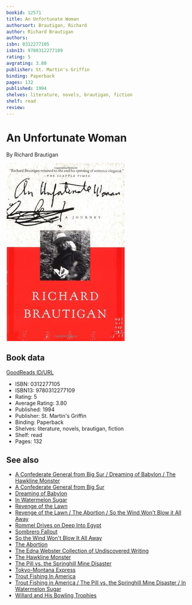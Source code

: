 ```yaml
---
bookid: 12571
title: An Unfortunate Woman
authorsort: Brautigan, Richard
author: Richard Brautigan
authors: 
isbn: 0312277105
isbn13: 9780312277109
rating: 5
avgrating: 3.80
publisher: St. Martin's Griffin
binding: Paperback
pages: 132
published: 1994
shelves: literature, novels, brautigan, fiction
shelf: read
review: 
---
```


# An Unfortunate Woman

By Richard Brautigan

![](../../assets/bookcovers/1388220656l/12571.jpg)

## Book data

[GoodReads ID/URL](https://www.goodreads.com/book/show/12571)

- ISBN: 0312277105
- ISBN13: 9780312277109
- Rating: 5
- Average Rating: 3.80
- Published: 1994
- Publisher: St. Martin's Griffin
- Binding: Paperback
- Shelves: literature, novels, brautigan, fiction
- Shelf: read
- Pages: 132


## See also

- [A Confederate General from Big Sur / Dreaming of Babylon / The Hawkline Monster](A_Confederate_General_from_Big_Sur_-_Dreaming_of_Babylon_-_The_Hawkline_Monster.md)
- [A Confederate General from Big Sur](A_Confederate_General_from_Big_Sur.md)
- [Dreaming of Babylon](Dreaming_of_Babylon.md)
- [In Watermelon Sugar](In_Watermelon_Sugar.md)
- [Revenge of the Lawn](Revenge_of_the_Lawn.md)
- [Revenge of the Lawn / The Abortion / So the Wind Won't Blow it All Away](Revenge_of_the_Lawn_-_The_Abortion_-_So_the_Wind_Wont_Blow_it_All_Away.md)
- [Rommel Drives on Deep Into Egypt](Rommel_Drives_on_Deep_Into_Egypt.md)
- [Sombrero Fallout](Sombrero_Fallout.md)
- [So the Wind Won't Blow It All Away](So_the_Wind_Wont_Blow_It_All_Away.md)
- [The Abortion](The_Abortion.md)
- [The Edna Webster Collection of Undiscovered Writing](The_Edna_Webster_Collection_of_Undiscovered_Writing.md)
- [The Hawkline Monster](The_Hawkline_Monster.md)
- [The Pill vs. the Springhill Mine Disaster](The_Pill_vs_the_Springhill_Mine_Disaster.md)
- [Tokyo-Montana Express](Tokyo-Montana_Express.md)
- [Trout Fishing In America](Trout_Fishing_In_America.md)
- [Trout Fishing in America / The Pill vs. the Springhill Mine Disaster / In Watermelon Sugar](Trout_Fishing_in_America_-_The_Pill_vs_the_Springhill_Mine_Disaster_-_In_Watermelon_Sugar.md)
- [Willard and His Bowling Trophies](Willard_and_His_Bowling_Trophies.md)
